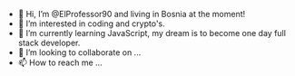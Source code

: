 - 👋 Hi, I’m @ElProfessor90 and living in Bosnia at the moment!
- 👀 I’m interested in coding and crypto's.
- 🌱 I’m currently learning JavaScript, my dream is to become one day full stack developer.
- 💞️ I’m looking to collaborate on ...
- 📫 How to reach me ...

<!---
ElProfessor90/ElProfessor90 is a ✨ special ✨ repository because its `README.md` (this file) appears on your GitHub profile.
You can click the Preview link to take a look at your changes.
--->
